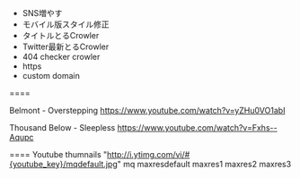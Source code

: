 * SNS増やす
* モバイル版スタイル修正
* タイトルとるCrowler
* Twitter最新とるCrowler
* 404 checker crowler
* https
* custom domain

====

Belmont - Overstepping
https://www.youtube.com/watch?v=yZHu0VO1abI

Thousand Below - Sleepless
https://www.youtube.com/watch?v=Fxhs--Aqupc


====
Youtube thumnails
"http://i.ytimg.com/vi/#{youtube_key}/mqdefault.jpg"
mq
maxresdefault
maxres1
maxres2
maxres3

